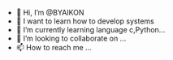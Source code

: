 - 👋 Hi, I’m @BYAIKON
- 👀 I want to learn how to develop systems
- 🌱 I’m currently learning language c,Python...
- 💞️ I’m looking  to collaborate on ...
- 📫 How to reach me ...

<!---
BYAIKON/BYAIKON is a ✨ special ✨ repository because its `README.md` (this file) appears on your GitHub profile.
You can click the Preview link to take a look at your changes.
--->
